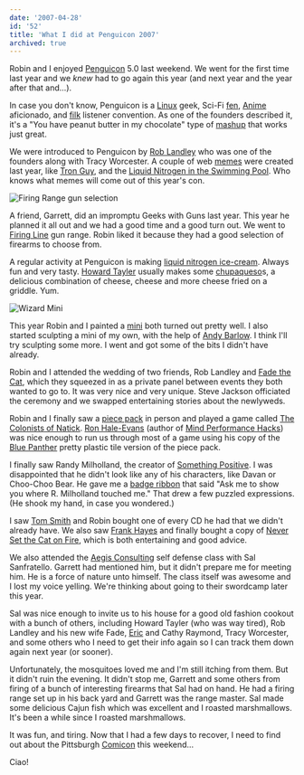 ```yaml
---
date: '2007-04-28'
id: '52'
title: 'What I did at Penguicon 2007'
archived: true
---
```


Robin and I enjoyed [Penguicon](http://penguicon.org/) 5.0 last weekend. We
went for the first time last year and we _knew_ had to go again this year (and
next year and the year after that and…).

In case you don't know, Penguicon is a
[Linux](http://en.wikipedia.org/wiki/Linux) geek, Sci-Fi
[fen](http://en.wikipedia.org/wiki/Science_fiction_fandom),
[Anime](http://en.wikipedia.org/wiki/Anime) aficionado, and
[filk](http://en.wikipedia.org/wiki/Filk) listener convention. As one of the
founders described it, it's a "You have peanut butter in my chocolate" type of
[mashup](http://en.wiktionary.org/wiki/mashup) that works just great.

We were introduced to Penguicon by [Rob Landley](http://www.landley.net/) who
was one of the founders along with Tracy Worcester. A couple of web
[memes](http://en.wikipedia.org/wiki/Meme) were created last year, like
[Tron Guy](http://www.tronguy.net/), and the
[Liquid Nitrogen in the Swimming Pool](http://youtube.com/watch?v=w2mj-Sq2oeo).
Who knows what memes will come out of this year's con.

![Firing Range gun
selection](firing-range.jpg)

A friend, Garrett, did an impromptu Geeks with Guns last year. This year he
planned it all out and we had a good time and a good turn out. We went to
[Firing Line](http://www.firinglineguns.com/) gun range. Robin liked it
because they had a good selection of firearms to choose from.

A regular activity at Penguicon is making
[liquid nitrogen ice-cream](https://flickr.com/photos/swthomas/466836040/).
Always fun and very tasty.
[Howard Tayler](http://howardtayler.livejournal.com/) usually makes some
[chupaqueso](http://www.chupaqueso.com/)s, a delicious combination of cheese,
cheese and more cheese fried on a griddle. Yum.

![Wizard
Mini](minifig.jpg 'My mini paint job.')

This year Robin and I painted a
[mini](http://en.wikipedia.org/wiki/Miniature_figure_%28gaming%29) both turned
out pretty well. I also started sculpting a mini of my own, with the help of
[Andy Barlow](http://www.dark-platypus.com/). I think I'll try sculpting some
more. I went and got some of the bits I didn't have already.

Robin and I attended the wedding of two friends, Rob Landley and
[Fade the Cat](http://fadethecat.livejournal.com/), which they squeezed in as
a private panel between events they both wanted to go to. It was very nice and
very unique. Steve Jackson officiated the ceremony and we swapped entertaining
stories about the newlyweds.

Robin and I finally saw a [piece pack](http://www.piecepack.org/) in person
and played a game called
[The Colonists of Natick](http://www.ludism.org/ppwiki/TheColonistsOfNatick).
[Ron Hale-Evans](http://ron.ludism.org/) (author of
[Mind Performance Hacks](http://www.amazon.com/gp/redirect.html%3FASIN=0596101538%26tag=thedocwha-20%26lcode=xm2%26cID=2025%26ccmID=165953%26location=/o/ASIN/0596101538%253FSubscriptionId=1N9AHEAQ2F6SVD97BE02))
was nice enough to run us through most of a game using his copy of the
[Blue Panther](http://www.bluepantherllc.com/JCDPiecepack.htm) pretty plastic
tile version of the piece pack.

<!-- textlint-disable -->

I finally saw Randy Milholland, the creator of
[Something Positive](http://www.somethingpositive.net/). I was disappointed
that he didn't look like any of his characters, like Davan or Choo-Choo Bear.
He gave me a [badge ribbon](http://penguicon.org/wiki/BadgeRibbons/) that said
"Ask me to show you where R. Milholland touched me." That drew a few puzzled
expressions. (He shook my hand, in case you wondered.)

<!-- textlint-enable -->

I saw [Tom Smith](http://www.tomsmithonline.com/) and Robin bought one of
every CD he had that we didn't already have. We also saw
[Frank Hayes](http://en.wikipedia.org/wiki/Frank_Hayes) and finally bought a
copy of
[Never Set the Cat on Fire](http://www.firebirdarts.com/music/3music31.shtml),
which is both entertaining and good advice.

We also attended the [Aegis Consulting](http://www.aegisconsulting.org/) self
defense class with Sal Sanfratello. Garrett had mentioned him, but it didn't
prepare me for meeting him. He is a force of nature unto himself. The class
itself was awesome and I lost my voice yelling. We're thinking about going to
their swordcamp later this year.

Sal was nice enough to invite us to his house for a good old fashion cookout
with a bunch of others, including Howard Tayler (who was way tired), Rob
Landley and his new wife Fade, [Eric](http://www.catb.org/~esr/) and Cathy
Raymond, Tracy Worcester, and some others who I need to get their info again
so I can track them down again next year (or sooner).

Unfortunately, the mosquitoes loved me and I'm still itching from them. But it
didn't ruin the evening. It didn't stop me, Garrett and some others from
firing of a bunch of interesting firearms that Sal had on hand. He had a
firing range set up in his back yard and Garrett was the range master. Sal
made some delicious Cajun fish which was excellent and I roasted marshmallows.
It's been a while since I roasted marshmallows.

It was fun, and tiring. Now that I had a few days to recover, I need to find
out about the Pittsburgh [Comicon](http://www.pittsburghcomicon.com/) this
weekend…

Ciao!
